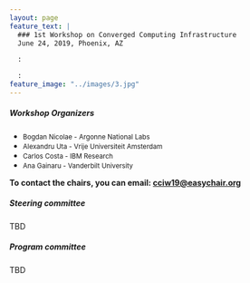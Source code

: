 ```yaml
---
layout: page
feature_text: | 
  ### 1st Workshop on Converged Computing Infrastructure
  June 24, 2019, Phoenix, AZ

  :

  :
feature_image: "../images/3.jpg"
---
```


##### Workshop Organizers

* <small>Bogdan Nicolae - Argonne National Labs</small>
* <small>Alexandru Uta - Vrije Universiteit Amsterdam</small>
* <small>Carlos Costa - IBM Research</small>
* <small>Ana Gainaru - Vanderbilt University</small>

**To contact the chairs, you can email: cciw19@easychair.org**

##### Steering committee

TBD

##### Program committee

TBD
